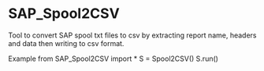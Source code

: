 # SAP_Spool2CSV
Tool to convert SAP spool txt files to csv by extracting report name, headers and data then writing to csv format.

Example
from SAP_Spool2CSV import *
S = Spool2CSV()
S.run()
